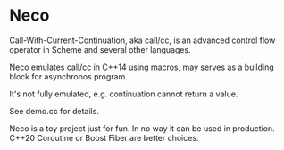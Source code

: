 # Neco

Call-With-Current-Continuation, aka call/cc, is an advanced control flow operator in Scheme and several other languages.

Neco emulates call/cc in C++14 using macros, may serves as a building block for asynchronos program.

It's not fully emulated, e.g. continuation cannot return a value.

See demo.cc for details.

Neco is a toy project just for fun. In no way it can be used in production. C++20 Coroutine or Boost Fiber are better choices.
